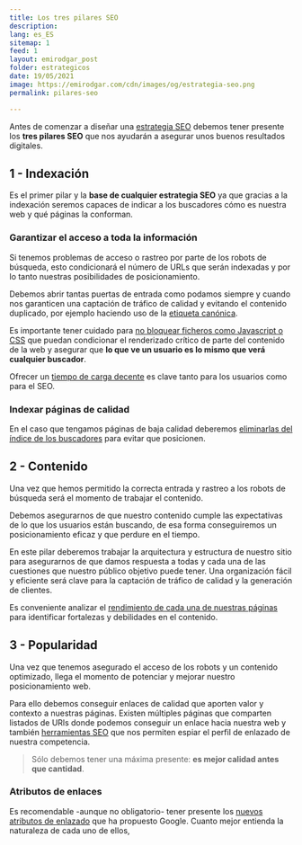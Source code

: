 ```yaml
---
title: Los tres pilares SEO
description: 
lang: es_ES
sitemap: 1
feed: 1
layout: emirodgar_post
folder: estrategicos
date: 19/05/2021
image: https://emirodgar.com/cdn/images/og/estrategia-seo.png
permalink: pilares-seo

---
```


Antes de comenzar a diseñar una [estrategia SEO](/estrategia-seo) debemos tener presente los **tres pilares SEO** que nos ayudarán a asegurar unos buenos resultados digitales.

## 1 - Indexación

Es el primer pilar y la **base de cualquier estrategia SEO** ya que gracias a la indexación seremos capaces de indicar a los buscadores cómo es nuestra web y qué páginas la conforman.

### Garantizar el acceso a toda la información 

Si tenemos problemas de acceso o rastreo por parte de los robots de búsqueda, esto condicionará el número de URLs que serán indexadas y por lo tanto nuestras posibilidades de posicionamiento.

Debemos abrir tantas puertas de entrada como podamos siempre y cuando nos garanticen una captación de tráfico de calidad y evitando el contenido duplicado, por ejemplo haciendo uso de la [etiqueta canónica](https://emirodgar.com/etiqueta-canonica). 

Es importante tener cuidado para [no bloquear ficheros como Javascript o CSS](https://emirodgar.com/bloquear-indexacion-js-css) que puedan condicionar el renderizado crítico de parte del contenido de la web y asegurar que **lo que ve un usuario es lo mismo que verá cualquier buscador**.

Ofrecer un [tiempo de carga decente](https://emirodgar.com/mejorar-tiempo-carga-web) es clave tanto para los usuarios como para el SEO.

### Indexar páginas de calidad

En el caso que tengamos páginas de baja calidad deberemos [eliminarlas del índice de los buscadores](https://emirodgar.com/eliminar-url-google) para evitar que posicionen.

## 2 - Contenido

Una vez que hemos permitido la correcta entrada y rastreo a los robots de búsqueda será el momento de trabajar el contenido.

Debemos asegurarnos de que nuestro contenido cumple las expectativas de lo que los usuarios están buscando, de esa forma conseguiremos un posicionamiento eficaz y que perdure en el tiempo.

En este pilar deberemos trabajar la arquitectura y estructura de nuestro sitio para asegurarnos de que damos respuesta a todas y cada una de las cuestiones que nuestro público objetivo puede tener. Una organización fácil y eficiente será clave para la captación de tráfico de calidad y la generación de clientes.

Es conveniente analizar el [rendimiento de cada una de nuestras páginas](https://emirodgar.com/ctr-resultados-google) para identificar fortalezas y debilidades en el contenido.



## 3 - Popularidad

Una vez que tenemos asegurado el acceso de los robots y un contenido optimizado, llega el momento de potenciar y mejorar nuestro posicionamiento web.

Para ello debemos conseguir enlaces de calidad que aporten valor y contexto a nuestras páginas. Existen múltiples páginas que comparten listados de URls donde podemos conseguir un enlace hacia nuestra web y también [herramientas SEO](https://emirodgar.com/herramientas-seo-gratis) que nos permiten espiar el perfil de enlazado de nuestra competencia.

> Sólo debemos tener una máxima presente: **es mejor calidad antes que cantidad**.

### Atributos de enlaces

Es recomendable -aunque no obligatorio- tener presente los [nuevos atributos de enlazado](https://emirodgar.com/atributos-enlaces-google) que ha propuesto Google. Cuanto mejor entienda la naturaleza de cada uno de ellos, 
<!--stackedit_data:
eyJoaXN0b3J5IjpbLTE3NjUxOTI0MTMsNTIwMjcyMjkyLC0xND
c2MjAxNDBdfQ==
-->